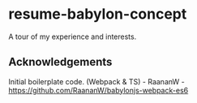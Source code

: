 # resume-babylon-concept
A tour of my experience and interests.


## Acknowledgements 

Initial boilerplate code. (Webpack & TS) - RaananW - https://github.com/RaananW/babylonjs-webpack-es6
